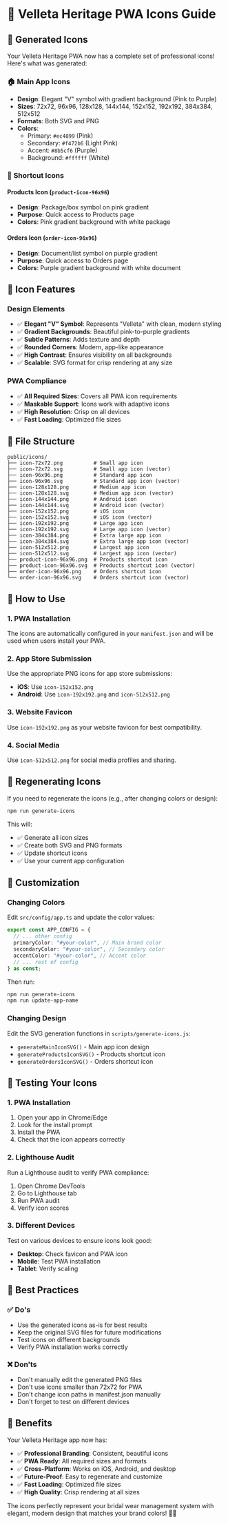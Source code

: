 # 🎨 Velleta Heritage PWA Icons Guide

## 📱 Generated Icons

Your Velleta Heritage PWA now has a complete set of professional icons! Here's what was generated:

### 🏠 **Main App Icons**

- **Design**: Elegant "V" symbol with gradient background (Pink to Purple)
- **Sizes**: 72x72, 96x96, 128x128, 144x144, 152x152, 192x192, 384x384, 512x512
- **Formats**: Both SVG and PNG
- **Colors**:
  - Primary: `#ec4899` (Pink)
  - Secondary: `#f472b6` (Light Pink)
  - Accent: `#8b5cf6` (Purple)
  - Background: `#ffffff` (White)

### 🔗 **Shortcut Icons**

#### **Products Icon** (`product-icon-96x96`)

- **Design**: Package/box symbol on pink gradient
- **Purpose**: Quick access to Products page
- **Colors**: Pink gradient background with white package

#### **Orders Icon** (`order-icon-96x96`)

- **Design**: Document/list symbol on purple gradient
- **Purpose**: Quick access to Orders page
- **Colors**: Purple gradient background with white document

## 🎯 **Icon Features**

### **Design Elements**

- ✅ **Elegant "V" Symbol**: Represents "Velleta" with clean, modern styling
- ✅ **Gradient Backgrounds**: Beautiful pink-to-purple gradients
- ✅ **Subtle Patterns**: Adds texture and depth
- ✅ **Rounded Corners**: Modern, app-like appearance
- ✅ **High Contrast**: Ensures visibility on all backgrounds
- ✅ **Scalable**: SVG format for crisp rendering at any size

### **PWA Compliance**

- ✅ **All Required Sizes**: Covers all PWA icon requirements
- ✅ **Maskable Support**: Icons work with adaptive icons
- ✅ **High Resolution**: Crisp on all devices
- ✅ **Fast Loading**: Optimized file sizes

## 📁 **File Structure**

```
public/icons/
├── icon-72x72.png          # Small app icon
├── icon-72x72.svg          # Small app icon (vector)
├── icon-96x96.png          # Standard app icon
├── icon-96x96.svg          # Standard app icon (vector)
├── icon-128x128.png        # Medium app icon
├── icon-128x128.svg        # Medium app icon (vector)
├── icon-144x144.png        # Android icon
├── icon-144x144.svg        # Android icon (vector)
├── icon-152x152.png        # iOS icon
├── icon-152x152.svg        # iOS icon (vector)
├── icon-192x192.png        # Large app icon
├── icon-192x192.svg        # Large app icon (vector)
├── icon-384x384.png        # Extra large app icon
├── icon-384x384.svg        # Extra large app icon (vector)
├── icon-512x512.png        # Largest app icon
├── icon-512x512.svg        # Largest app icon (vector)
├── product-icon-96x96.png  # Products shortcut icon
├── product-icon-96x96.svg  # Products shortcut icon (vector)
├── order-icon-96x96.png    # Orders shortcut icon
└── order-icon-96x96.svg    # Orders shortcut icon (vector)
```

## 🚀 **How to Use**

### **1. PWA Installation**

The icons are automatically configured in your `manifest.json` and will be used when users install your PWA.

### **2. App Store Submission**

Use the appropriate PNG icons for app store submissions:

- **iOS**: Use `icon-152x152.png`
- **Android**: Use `icon-192x192.png` and `icon-512x512.png`

### **3. Website Favicon**

Use `icon-192x192.png` as your website favicon for best compatibility.

### **4. Social Media**

Use `icon-512x512.png` for social media profiles and sharing.

## 🔧 **Regenerating Icons**

If you need to regenerate the icons (e.g., after changing colors or design):

```bash
npm run generate-icons
```

This will:

- ✅ Generate all icon sizes
- ✅ Create both SVG and PNG formats
- ✅ Update shortcut icons
- ✅ Use your current app configuration

## 🎨 **Customization**

### **Changing Colors**

Edit `src/config/app.ts` and update the color values:

```typescript
export const APP_CONFIG = {
  // ... other config
  primaryColor: "#your-color", // Main brand color
  secondaryColor: "#your-color", // Secondary color
  accentColor: "#your-color", // Accent color
  // ... rest of config
} as const;
```

Then run:

```bash
npm run generate-icons
npm run update-app-name
```

### **Changing Design**

Edit the SVG generation functions in `scripts/generate-icons.js`:

- `generateMainIconSVG()` - Main app icon design
- `generateProductsIconSVG()` - Products shortcut icon
- `generateOrdersIconSVG()` - Orders shortcut icon

## 📱 **Testing Your Icons**

### **1. PWA Installation**

1. Open your app in Chrome/Edge
2. Look for the install prompt
3. Install the PWA
4. Check that the icon appears correctly

### **2. Lighthouse Audit**

Run a Lighthouse audit to verify PWA compliance:

1. Open Chrome DevTools
2. Go to Lighthouse tab
3. Run PWA audit
4. Verify icon scores

### **3. Different Devices**

Test on various devices to ensure icons look good:

- **Desktop**: Check favicon and PWA icon
- **Mobile**: Test PWA installation
- **Tablet**: Verify scaling

## 🎯 **Best Practices**

### **✅ Do's**

- Use the generated icons as-is for best results
- Keep the original SVG files for future modifications
- Test icons on different backgrounds
- Verify PWA installation works correctly

### **❌ Don'ts**

- Don't manually edit the generated PNG files
- Don't use icons smaller than 72x72 for PWA
- Don't change icon paths in manifest.json manually
- Don't forget to test on different devices

## 🎉 **Benefits**

Your Velleta Heritage app now has:

- ✅ **Professional Branding**: Consistent, beautiful icons
- ✅ **PWA Ready**: All required sizes and formats
- ✅ **Cross-Platform**: Works on iOS, Android, and desktop
- ✅ **Future-Proof**: Easy to regenerate and customize
- ✅ **Fast Loading**: Optimized file sizes
- ✅ **High Quality**: Crisp rendering at all sizes

The icons perfectly represent your bridal wear management system with elegant, modern design that matches your brand colors! 🎨✨
